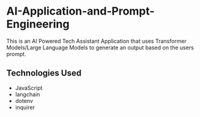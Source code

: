 # AI-Application-and-Prompt-Engineering

This is an AI Powered Tech Assistant Application that uses Transformer Models/Large Language Models to generate an output based on the users prompt.


## Technologies Used
- JavaScript
- langchain
- dotenv
- inquirer
